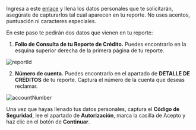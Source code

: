 Ingresa a este [enlace](https://wbc2.burodecredito.com.mx:7443/ReclamacionesOnline/reclamacion/solicitud/solicitudReclamacion.faces) y llena los datos personales que te solicitarán, asegúrate de capturarlos tal cual aparecen en tu reporte. No uses acentos, puntuación ni caracteres especiales.

En este paso te pedirán dos datos que vienen en tu reporte:

1. **Folio de Consulta de tu Reporte de Crédito.** Puedes encontrarlo en la esquina superior derecha de la primera página de tu reporte.

![reportId](https://user-images.githubusercontent.com/1031639/201210108-62691f44-0522-4ca1-b47b-ca2c911b5b4c.jpg)

2. **Número de cuenta.** Puedes encontrarlo en el apartado de **DETALLE DE CRÉDITOS** de tu reporte. Captura el número de la cuenta que deseas reclamar.

![accountNumber](https://user-images.githubusercontent.com/1031639/201210188-20ce52ea-5c41-4690-aacc-3deac3e0eca9.jpg)

Una vez que hayas llenado tus datos personales, captura el **Código de Seguridad**, lee el apartado de **Autorización**, marca la casilla de Acepto y haz clic en el botón de **Continuar**.
